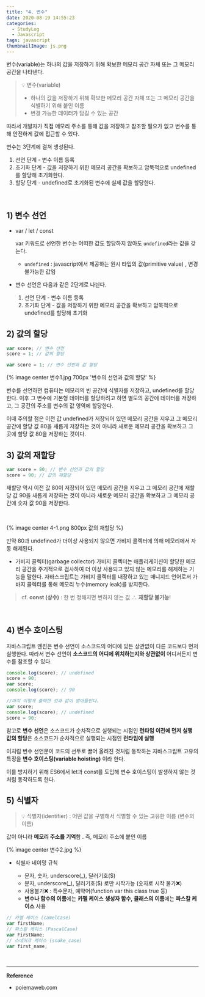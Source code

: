 ```yaml
---
title: "4. 변수"
date: 2020-08-19 14:55:23
categories:
  - StudyLog
  - Javascript
tags: javascript
thumbnailImage: js.png
---
```


<!-- more -->

변수(variable)는 하나의 값을 저장하기 위해 확보한 메모리 공간 자체 또는 그 메모리 공간을 나타낸다.

<!-- excerpt -->
<!-- toc -->

>💡 변수(variable) 
> - 하나의 값을 저장하기 위해 확보한 메모리 공간 자체 또는 그 메모리 공간을 식별하기 위해 붙인 이름
> - 변경 가능한 데이터가 담길 수 있는 공간

따라서 개발자가 직접 메모리 주소를 통해 값을 저장하고 참조할 필요가 없고 변수를 통해 안전하게 값에 접근할 수 있다.

변수는 3단계에 걸쳐 생성된다.
  1. 선언 단계 - 변수 이름 등록
  2. 초기화 단계 - 값을 저장하기 위한 메모리 공간을 확보하고 암묵적으로 undefined를 할당해 초기화한다.
  3. 할당 단계 - undefined로 초기화된 변수에 실제 값을 할당한다.

<Br>

## 1) 변수 선언

- var / let / const

  var 키워드로 선언한 변수는 어떠한 값도 할당하지 않아도 `undefined`라는 값을 갖는다.

  - `undefined` : javascript에서 제공하는 원시 타입의 값(primitive value) , 변경 불가능한 값임

- 변수 선언은 다음과 같은 2단계로 나뉜다.
  1. 선언 단계 - 변수 이름 등록
  2. 초기화 단계 - 값을 저장하기 위한 메모리 공간을 확보하고 암묵적으로 undefined를 할당해 초기화

## 2) 값의 할당

```jsx
var score; // 변수 선언
score = 1; // 값의 할당

var score = 1; // 변수 선언과 값 할당
```

{% image center 변수1.jpg 700px '변수의 선언과 값의 할당' %}

변수를 선언하면 컴퓨터는 메모리의 빈 공간에 식별자를 저장하고, undefined를 할당한다. 이후 그 변수에 기본형 데이터를 할당하려고 하면 별도의 공간에 데이터를 저장하고, 그 공간의 주소를 변수의 값 영역에 할당한다.

이때 주의할 점은 이전 값 undefined가 저장되어 있던 메모리 공간을 지우고 그 메모리 공간에 할당 값 80을 새롭게 저장하는 것이 아니라 새로운 메모리 공간을 확보하고 그 곳에 할당 값 80을 저장하는 것이다.

## 3) 값의 재할당


```jsx
var score = 80; // 변수 선언과 값의 할당
score = 90; // 값의 재할당
```

재할당 역시 이전 값 80이 저장되어 있던 메모리 공간을 지우고 그 메모리 공간에 재할당 값 90을 새롭게 저장하는 것이 아니라 새로운 메모리 공간을 확보하고 그 메모리 공간에 숫자 값 90을 저장한다.

<br>

{% image center 4-1.png 800px 값의 재할당 %}
<br>

만약 80과 undefined가 더이상 사용되지 않으면 가비지 콜렉터에 의해 메모리에서 자동 해제된다.

- 가비지 콜렉터(garbage collector)
가비지 콜렉터는 애플리케이션이 할당한 메모리 공간을 주기적으로 검사하여 더 이상 사용되고 있지 않는 메모리를 해제하는 기능을 말한다. 자바스크립트는 가비지 콜렉터를 내장하고 있는 매니지드 언어로서 가바지 콜렉터를 통해 메모리 누수(memory leak)를 방지한다.

>  cf. **const (상수)** 
> : 한 번 정해지면 변하지 않는 값 ∴ **재할당 불가능**!

<br>

## 4) 변수 호이스팅

자바스크립트 엔진은 변수 선언이 소스코드의 어디에 있든 상관없이 다른 코드보다 먼저 실행한다. 따라서 변수 선언이 **소스코드의 어디에 위치하는지와 상관없이** 어디서든지 변수를 참조할 수 있다.

```jsx
console.log(score); // undefined
score = 90;
var score;
console.log(score); // 90

//마치 이렇게 출력한 것과 같이 받아들인다.
var score;
console.log(score); // undefined
score = 90;
```

참고로
**변수 선언**은 소스코드가 순차적으로 실행되는 시점인 **런타임 이전에 먼저 실행**
**값의 할당**은 소스코드가 순차적으로 실행되는 시점인 **런타임에 실행**

이처럼 변수 선언문이 코드의 선두로 끌어 올려진 것처럼 동작하는 자바스크립트 고유의 특징을 **변수 호이스팅(variable hoisting)** 이라 한다.

이를 방지하기 위해 ES6에서 let과 const를 도입해 변수 호이스팅이 발생하지 않는 것처럼 동작하도록 한다.

## 5) 식별자

> 💡 식별자(identifier) 
> : 어떤 값을 구별해서 식별할 수 있는 고유한 이름 (변수의 이름)

값이 아니라 **메모리 주소를 기억**함 . 즉, 메모리 주소에 붙인 이름

{% image center 변수2.jpg %}

- 식별자 네이밍 규칙

  - 문자, 숫자, underscore(\_), 달러기호(\$)
  - 문자, underscore(\_), 달러기호(\$) 로만 시작가능 (숫자로 시작 불가❌)
  - 사용불가❌ : 특수문자, 예약어(function var this class true 등)
  - **변수나 함수의 이름**에는 **카멜 케이스**
    **생성자 함수, 클래스의 이름**에는 **파스칼 케이스** 사용

```jsx
// 카멜 케이스 (camelCase)
var firstName;
// 파스칼 케이스 (PascalCase)
var FirstName;
// 스네이크 케이스 (snake_case)
var first_name;
```

<br>

----
**Reference**
- poiemaweb.com